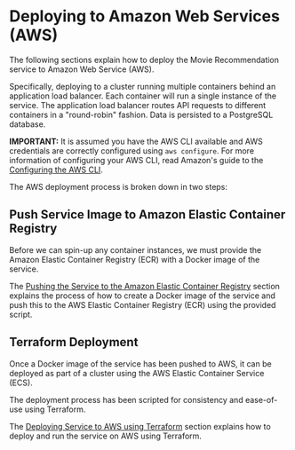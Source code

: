 # Deploying to Amazon Web Services (AWS)

The following sections explain how to deploy the Movie Recommendation service to Amazon Web Service (AWS).

Specifically, deploying to a cluster running multiple containers behind an application load balancer. Each container will run a single instance of the service. The application load balancer routes API requests to different containers in a "round-robin" fashion. Data is persisted to a PostgreSQL database.

**IMPORTANT:** It is assumed you have the AWS CLI available and AWS credentials are correctly configured using `aws configure`. For more information of configuring your AWS CLI, read Amazon's guide to the [Configuring the AWS CLI](https://docs.aws.amazon.com/cli/latest/userguide/cli-chap-configure.html).

The AWS deployment process is broken down in two steps:

## Push Service Image to Amazon Elastic Container Registry

Before we can spin-up any container instances, we must provide the Amazon Elastic Container Registry (ECR) with a Docker image of the service.

The [Pushing the Service to the Amazon Elastic Container Registry](./repository) section explains the process of how to create a Docker image of the service and push this to the AWS Elastic Container Registry (ECR) using the provided script.

## Terraform Deployment

Once a Docker image of the service has been pushed to AWS, it can be deployed as part of a cluster using the AWS Elastic Container Service (ECS).

The deployment process has been scripted for consistency and ease-of-use using Terraform.

The [Deploying Service to AWS using Terraform](./terraform) section explains how to deploy and run the service on AWS using Terraform.